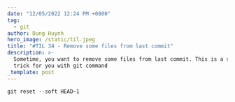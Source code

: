 ```yaml
---
date: "12/05/2022 12:24 PM +0800"
tag:
  - git
author: Dung Huynh
hero_image: /static/til.jpeg
title: "#TIL 34 - Remove some files from last commit"
description: >-
  Sometime, you want to remove some files from last commit. This is a simple
  trick for you with git command
_template: post
---
```


    git reset --soft HEAD~1
